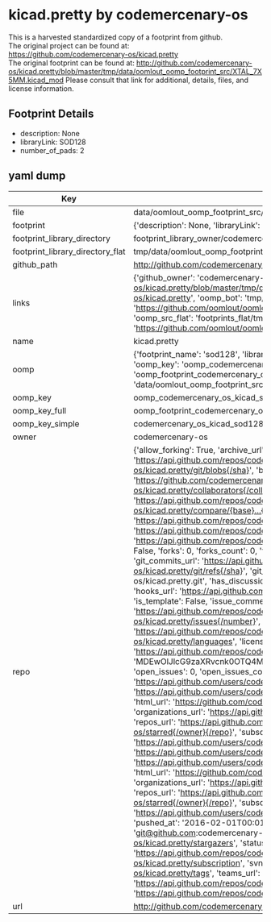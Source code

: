 # kicad.pretty by codemercenary-os  
This is a harvested standardized copy of a footprint from github.  
The original project can be found at:  
https://github.com/codemercenary-os/kicad.pretty  
The original footprint can be found at:
http://github.com/codemercenary-os/kicad.pretty/blob/master/tmp/data/oomlout_oomp_footprint_src/XTAL_7X5MM.kicad_mod
Please consult that link for additional, details, files, and license information.  
## Footprint Details
* description: None  
* libraryLink: SOD128  
* number_of_pads: 2  
## yaml dump  
| Key | Value |  
| --- | --- |  
| file | data/oomlout_oomp_footprint_src/kicad.pretty/SOD128.kicad_mod |  
| footprint | {'description': None, 'libraryLink': 'SOD128', 'number_of_pads': 2} |  
| footprint_library_directory | footprint_library_owner/codemercenary-os_kicad.pretty |  
| footprint_library_directory_flat | tmp/data/oomlout_oomp_footprint_src/footprints_flat/codemercenary_os_kicad_sod128/working |  
| github_path | http://github.com/codemercenary-os/kicad.pretty/blob/master/tmp/data/oomlout_oomp_footprint_src/SOD128.kicad_mod |  
| links | {'github_owner': 'codemercenary-os', 'github_repo_name': 'kicad.pretty', 'github_src': 'http://github.com/codemercenary-os/kicad.pretty/blob/master/tmp/data/oomlout_oomp_footprint_src/XTAL_7X5MM.kicad_mod', 'github_src_repo': 'https://github.com/codemercenary-os/kicad.pretty', 'oomp_bot': 'tmp/data/oomlout_oomp_footprint_src/footprints/codemercenary_os_kicad_sod128/working', 'oomp_bot_github': 'https://github.com/oomlout/oomlout_oomp_footprint_bot/tree/main/tmp/data/oomlout_oomp_footprint_src/footprints/codemercenary_os_kicad_sod128/working', 'oomp_src_flat': 'footprints_flat/tmp/data/oomlout_oomp_footprint_src/footprints_flat/codemercenary_os_kicad_sod128/working', 'oomp_src_flat_github': 'https://github.com/oomlout/oomlout_oomp_footprint_src/tree/main/tmp/data/oomlout_oomp_footprint_src/footprints_flat/codemercenary_os_kicad_sod128/working'} |  
| name | kicad.pretty |  
| oomp | {'footprint_name': 'sod128', 'library_name': 'kicad', 'md5': 'd0f95dcb3bdfcd946e86528c81f34ac1', 'md5_10': 'd0f95dcb3b', 'md5_5': 'd0f95', 'md5_6': 'd0f95d', 'oomp_key': 'oomp_codemercenary_os_kicad_sod128', 'oomp_key_extra': 'oomp_footprint_codemercenary_os_kicad_sod128', 'oomp_key_full': 'oomp_footprint_codemercenary_os_kicad_sod128_d0f95d', 'oomp_key_simple': 'codemercenary_os_kicad_sod128', 'original_filename': 'data/oomlout_oomp_footprint_src/kicad.pretty/SOD128.kicad_mod', 'owner_name': 'codemercenary_os'} |  
| oomp_key | oomp_codemercenary_os_kicad_sod128 |  
| oomp_key_full | oomp_footprint_codemercenary_os_kicad_sod128 |  
| oomp_key_simple | codemercenary_os_kicad_sod128 |  
| owner | codemercenary-os |  
| repo | {'allow_forking': True, 'archive_url': 'https://api.github.com/repos/codemercenary-os/kicad.pretty/{archive_format}{/ref}', 'archived': False, 'assignees_url': 'https://api.github.com/repos/codemercenary-os/kicad.pretty/assignees{/user}', 'blobs_url': 'https://api.github.com/repos/codemercenary-os/kicad.pretty/git/blobs{/sha}', 'branches_url': 'https://api.github.com/repos/codemercenary-os/kicad.pretty/branches{/branch}', 'clone_url': 'https://github.com/codemercenary-os/kicad.pretty.git', 'collaborators_url': 'https://api.github.com/repos/codemercenary-os/kicad.pretty/collaborators{/collaborator}', 'comments_url': 'https://api.github.com/repos/codemercenary-os/kicad.pretty/comments{/number}', 'commits_url': 'https://api.github.com/repos/codemercenary-os/kicad.pretty/commits{/sha}', 'compare_url': 'https://api.github.com/repos/codemercenary-os/kicad.pretty/compare/{base}...{head}', 'contents_url': 'https://api.github.com/repos/codemercenary-os/kicad.pretty/contents/{+path}', 'contributors_url': 'https://api.github.com/repos/codemercenary-os/kicad.pretty/contributors', 'created_at': '2016-01-12T07:15:20Z', 'default_branch': 'master', 'deployments_url': 'https://api.github.com/repos/codemercenary-os/kicad.pretty/deployments', 'description': 'Various open-source KiCad footprints', 'disabled': False, 'downloads_url': 'https://api.github.com/repos/codemercenary-os/kicad.pretty/downloads', 'events_url': 'https://api.github.com/repos/codemercenary-os/kicad.pretty/events', 'fork': False, 'forks': 0, 'forks_count': 0, 'forks_url': 'https://api.github.com/repos/codemercenary-os/kicad.pretty/forks', 'full_name': 'codemercenary-os/kicad.pretty', 'git_commits_url': 'https://api.github.com/repos/codemercenary-os/kicad.pretty/git/commits{/sha}', 'git_refs_url': 'https://api.github.com/repos/codemercenary-os/kicad.pretty/git/refs{/sha}', 'git_tags_url': 'https://api.github.com/repos/codemercenary-os/kicad.pretty/git/tags{/sha}', 'git_url': 'git://github.com/codemercenary-os/kicad.pretty.git', 'has_discussions': False, 'has_downloads': True, 'has_issues': True, 'has_pages': False, 'has_projects': True, 'has_wiki': True, 'homepage': None, 'hooks_url': 'https://api.github.com/repos/codemercenary-os/kicad.pretty/hooks', 'html_url': 'https://github.com/codemercenary-os/kicad.pretty', 'id': 49482338, 'is_template': False, 'issue_comment_url': 'https://api.github.com/repos/codemercenary-os/kicad.pretty/issues/comments{/number}', 'issue_events_url': 'https://api.github.com/repos/codemercenary-os/kicad.pretty/issues/events{/number}', 'issues_url': 'https://api.github.com/repos/codemercenary-os/kicad.pretty/issues{/number}', 'keys_url': 'https://api.github.com/repos/codemercenary-os/kicad.pretty/keys{/key_id}', 'labels_url': 'https://api.github.com/repos/codemercenary-os/kicad.pretty/labels{/name}', 'language': None, 'languages_url': 'https://api.github.com/repos/codemercenary-os/kicad.pretty/languages', 'license': None, 'merges_url': 'https://api.github.com/repos/codemercenary-os/kicad.pretty/merges', 'milestones_url': 'https://api.github.com/repos/codemercenary-os/kicad.pretty/milestones{/number}', 'mirror_url': None, 'name': 'kicad.pretty', 'network_count': 0, 'node_id': 'MDEwOlJlcG9zaXRvcnk0OTQ4MjMzOA==', 'notifications_url': 'https://api.github.com/repos/codemercenary-os/kicad.pretty/notifications{?since,all,participating}', 'open_issues': 0, 'open_issues_count': 0, 'organization': {'avatar_url': 'https://avatars.githubusercontent.com/u/16662244?v=4', 'events_url': 'https://api.github.com/users/codemercenary-os/events{/privacy}', 'followers_url': 'https://api.github.com/users/codemercenary-os/followers', 'following_url': 'https://api.github.com/users/codemercenary-os/following{/other_user}', 'gists_url': 'https://api.github.com/users/codemercenary-os/gists{/gist_id}', 'gravatar_id': '', 'html_url': 'https://github.com/codemercenary-os', 'id': 16662244, 'login': 'codemercenary-os', 'node_id': 'MDEyOk9yZ2FuaXphdGlvbjE2NjYyMjQ0', 'organizations_url': 'https://api.github.com/users/codemercenary-os/orgs', 'received_events_url': 'https://api.github.com/users/codemercenary-os/received_events', 'repos_url': 'https://api.github.com/users/codemercenary-os/repos', 'site_admin': False, 'starred_url': 'https://api.github.com/users/codemercenary-os/starred{/owner}{/repo}', 'subscriptions_url': 'https://api.github.com/users/codemercenary-os/subscriptions', 'type': 'Organization', 'url': 'https://api.github.com/users/codemercenary-os'}, 'owner': {'avatar_url': 'https://avatars.githubusercontent.com/u/16662244?v=4', 'events_url': 'https://api.github.com/users/codemercenary-os/events{/privacy}', 'followers_url': 'https://api.github.com/users/codemercenary-os/followers', 'following_url': 'https://api.github.com/users/codemercenary-os/following{/other_user}', 'gists_url': 'https://api.github.com/users/codemercenary-os/gists{/gist_id}', 'gravatar_id': '', 'html_url': 'https://github.com/codemercenary-os', 'id': 16662244, 'login': 'codemercenary-os', 'node_id': 'MDEyOk9yZ2FuaXphdGlvbjE2NjYyMjQ0', 'organizations_url': 'https://api.github.com/users/codemercenary-os/orgs', 'received_events_url': 'https://api.github.com/users/codemercenary-os/received_events', 'repos_url': 'https://api.github.com/users/codemercenary-os/repos', 'site_admin': False, 'starred_url': 'https://api.github.com/users/codemercenary-os/starred{/owner}{/repo}', 'subscriptions_url': 'https://api.github.com/users/codemercenary-os/subscriptions', 'type': 'Organization', 'url': 'https://api.github.com/users/codemercenary-os'}, 'private': False, 'pulls_url': 'https://api.github.com/repos/codemercenary-os/kicad.pretty/pulls{/number}', 'pushed_at': '2016-02-01T00:01:18Z', 'releases_url': 'https://api.github.com/repos/codemercenary-os/kicad.pretty/releases{/id}', 'size': 286, 'ssh_url': 'git@github.com:codemercenary-os/kicad.pretty.git', 'stargazers_count': 0, 'stargazers_url': 'https://api.github.com/repos/codemercenary-os/kicad.pretty/stargazers', 'statuses_url': 'https://api.github.com/repos/codemercenary-os/kicad.pretty/statuses/{sha}', 'subscribers_count': 2, 'subscribers_url': 'https://api.github.com/repos/codemercenary-os/kicad.pretty/subscribers', 'subscription_url': 'https://api.github.com/repos/codemercenary-os/kicad.pretty/subscription', 'svn_url': 'https://github.com/codemercenary-os/kicad.pretty', 'tags_url': 'https://api.github.com/repos/codemercenary-os/kicad.pretty/tags', 'teams_url': 'https://api.github.com/repos/codemercenary-os/kicad.pretty/teams', 'temp_clone_token': None, 'topics': [], 'trees_url': 'https://api.github.com/repos/codemercenary-os/kicad.pretty/git/trees{/sha}', 'updated_at': '2016-01-12T07:26:05Z', 'url': 'https://api.github.com/repos/codemercenary-os/kicad.pretty', 'visibility': 'public', 'watchers': 0, 'watchers_count': 0, 'web_commit_signoff_required': False} |  
| url | http://github.com/codemercenary-os/kicad.pretty |  

